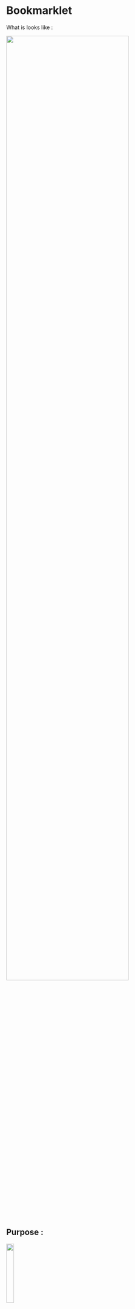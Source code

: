 # Bookmarklet

What is looks like : 

<img src="https://nicocouz.github.io/Bookmarklet/img/readme.jpeg" width="80%">



## Purpose : 

<img src="https://nicocouz.github.io/Bookmarklet/img/tms.png" width="20%">


- [x] Get the site(s) ID(s)
- [x] Get the container(s) ID(s) + Version(s) called (with href link to the TagCommander deploy tab)
- [x] Get the tag(s) triggered (with href link to the TagCommander Tag)



<img src="https://nicocouz.github.io/Bookmarklet/img/trustco.png" width="20%">

- [x] Get the Privacy ID + Version called (with href link to the TrustCommander deploy tab)




## How to install : 


> On any websites, drag the url in your bookmarklet : 


<img src="https://nicocouz.github.io/Bookmarklet/img/use1.jpeg" width="40%">


> Right click on the new bookmarklet, modify the name of it & then add the following code : 


<img src="https://nicocouz.github.io/Bookmarklet/img/use3.jpeg" width="40%">



`javascript:!function(){if(null===document.querySelector("#myModal")){let e=document.createElement("link");e.href="https://nicocouz.github.io/Bookmarklet/style.css",e.id="Bookmarklet_style",e.rel="stylesheet",e.type="text/css",document.head.appendChild(e);let t=document.createElement("script");t.src="https://nicocouz.github.io/Bookmarklet/main.js",t.id="Bookmarklet_main",document.body.appendChild(t)}else document.getElementById("myModal").remove(),document.getElementById("Bookmarklet_main").remove(),document.getElementById("Bookmarklet_style").remove()}();`


Coming soon : 
